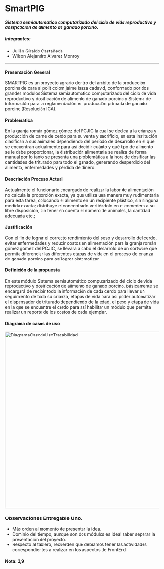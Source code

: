 # SmartPIG

_**Sistema semiautomatico computarizado del ciclo de vida reproductivo y dosificación de alimento de ganado porcino.**_



##### *Integrantes:*
+ Julián Giraldo Castañeda
+ Wilson Alejandro Alvarez Monroy

---
#### Presentación General
SMARTPIG es un proyecto agrario dentro del ambito de la producción porcina de cara al polit colom jaime isaza cadavid, conformado por dos grandes modulos Sistema semiautomatico computarizado del ciclo de vida reproductivo y dosificación de alimento de ganado porcino y Sistema de información para la reglamentación en producción primaria de ganado porcino (Resolución ICA).



#### Problematica
En la granja román gómez gómez del PCJIC la cual se dedica a la crianza y producción de carne  de cerdo para su venta y sacrificio, en  esta institución clasifican a sus animales dependiendo del período de desarrollo en el que se encuentran  actualmente para así decidir cuánto y qué tipo de alimento se le debe proporcionar, la distribución alimentaria se realiza de forma manual por lo tanto se presenta una problemática a la hora de dosificar las cantidades de triturado para todo el ganado, generando desperdicio del alimento, enfermedades y pérdida de dinero.

#### Descripción Proceso Actual
Actualmente el funcionario encargado de realizar la labor de alimentación no calcula la proporción exacta, ya que utiliza una manera muy rudimentaria para esta tarea, colocando el alimento en un recipiente plástico, sin ninguna medida exacta; distribuye el concentrado vertiéndolo en el comedero a su libre disposición, sin tener en cuenta el número de animales, la cantidad adecuada etc.;

#### Justificación
Con el fin de lograr el correcto rendimiento del peso y desarrollo del cerdo, evitar enfermedades y reducir costos en alimentación para la granja román gómez gómez del PCJIC, se llevara a cabo el desarrolo de un sortware que permita diferenciar las diferentes etapas de vida en el proceso de crianza de ganado porcino para así lograr sistematizar

#### Definición de la propuesta
En este módulo Sistema semiautomático computarizado del ciclo de vida reproductivo y dosificación de alimento de ganado porcino,  básicamente se encargará de recibir todo la información de cada cerdo para llevar un seguimiento de toda su crianza, etapas de vida para así poder automatizar el dispensador de triturado dependiendo de la edad, el peso y etapa de vida en la que se encuentre el cerdo para así habilitar un módulo que permita realizar un reporte de los costos de cada ejemplar.

#### Diagrama de casos de uso

<img width="576" alt="DiagramaCasodeUsoTrazabilidad" src="https://user-images.githubusercontent.com/42451289/57561823-c7053d80-7353-11e9-8cc0-1e0ea2868ff9.png">

### Observaciones Entregable Uno.
- Más orden al momento de presentar la idea.
- Dominio del tiempo, aunque son dos módulos es ideal saber separar la presentación del proyecto.
- Respecto al tablero, recuerden que debíamos tener las actividades correspondientes a realizar en los aspectos de FrontEnd

#### Nota: 3,9
